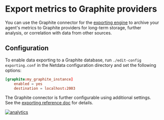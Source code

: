 <!--
title: "Export metrics to Graphite providers"
sidebar_label: Graphite
description: "Archive your Agent's metrics to a any Graphite database provider for long-term storage, further analysis, or correlation with data from other sources."
custom_edit_url: https://github.com/netdata/netdata/edit/master/exporting/graphite/README.md
-->

# Export metrics to Graphite providers

You can use the Graphite connector for the [exporting engine](/exporting/README.md) to archive your agent's metrics to
Graphite providers for long-term storage, further analysis, or correlation with data from other sources.

## Configuration

To enable data exporting to a Graphite database, run `./edit-config exporting.conf` in the Netdata configuration
directory and set the following options:

```conf
[graphite:my_graphite_instance]
    enabled = yes
    destination = localhost:2003
```

The Graphite connector is further configurable using additional settings. See the [exporting reference
doc](/exporting/README.md#options) for details.

[![analytics](https://www.google-analytics.com/collect?v=1&aip=1&t=pageview&_s=1&ds=github&dr=https%3A%2F%2Fgithub.com%2Fnetdata%2Fnetdata&dl=https%3A%2F%2Fmy-netdata.io%2Fgithub%2Fexporting%2Fjson%2FREADME&_u=MAC~&cid=5792dfd7-8dc4-476b-af31-da2fdb9f93d2&tid=UA-64295674-3)](<>)
